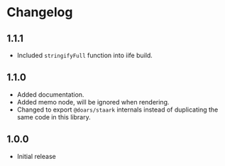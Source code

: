 # Changelog

## 1.1.1

- Included `stringifyFull` function into iife build.

## 1.1.0

- Added documentation.
- Added memo node, will be ignored when rendering.
- Changed to export `@doars/staark` internals instead of duplicating the same code in this library.

## 1.0.0

- Initial release

